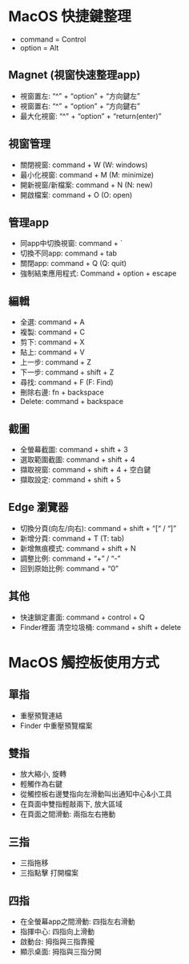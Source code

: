 # MacOS 快捷鍵整理

- command = Control
- option = Alt

## Magnet (視窗快速整理app)

- 視窗置左: “^” + “option” + “方向鍵左”
- 視窗置右: “^” + “option” + “方向鍵右”
- 最大化視窗: “^" + “option” + “return(enter)” 

## 視窗管理
- 關閉視窗: command + W (W: windows)
- 最小化視窗: command + M (M: minimize)
- 開新視窗/新檔案: command + N (N: new)
- 開啟檔案: command + O (O: open)

## 管理app
- 同app中切換視窗: command + ` 
- 切換不同app: command + tab
- 關閉app: command + Q (Q: quit)
- 強制結束應用程式: Command + option + escape


## 編輯
- 全選: command + A
- 複製: command + C
- 剪下: command + X
- 貼上: command + V
- 上一步: command + Z
- 下一步: command + shift + Z
- 尋找: command + F (F: Find)
- 刪除右邊: fn + backspace
- Delete: command + backspace 

## 截圖
- 全螢幕截圖: command + shift + 3
- 選取範圍截圖: command + shift + 4
- 擷取視窗: command + shift + 4 + 空白鍵
- 擷取設定: command + shift + 5

## Edge 瀏覽器

- 切換分頁(向左/向右): command + shift + “[“ / “]”
- 新增分頁: command + T (T: tab)
- 新增無痕模式: command + shift + N
- 調整比例: command + “+” / “-”
- 回到原始比例: command + “0”

## 其他 
- 快速鎖定畫面: command + control + Q
- Finder裡面 清空垃圾桶: command + shift + delete

# MacOS 觸控板使用方式

## 單指
- 重壓預覽連結
- Finder 中重壓預覽檔案

## 雙指
- 放大縮小, 旋轉
- 輕觸作為右鍵
- 從觸控板右邊雙指向左滑動叫出通知中心&小工具
- 在頁面中雙指輕敲兩下, 放大區域
- 在頁面之間滑動: 兩指左右捲動

## 三指
- 三指拖移
- 三指點擊 打開檔案

## 四指
- 在全螢幕app之間滑動: 四指左右滑動
- 指揮中心: 四指向上滑動
- 啟動台: 拇指與三指靠攏
- 顯示桌面: 拇指與三指分開
